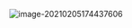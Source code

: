 ![image-20210205174437606](C:\Users\Daiyh\AppData\Roaming\Typora\typora-user-images\image-20210205174437606.png)